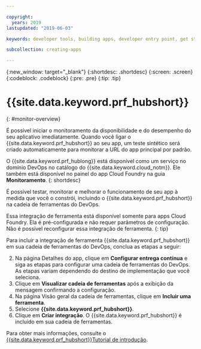 ```yaml
---

copyright:
  years: 2019
lastupdated: "2019-06-03"

keywords: developer tools, building apps, developer entry point, get started coding, DevOps, toolchain, monitoring, monitor, health

subcollection: creating-apps

---
```

{:new_window: target="_blank"}
{:shortdesc: .shortdesc}
{:screen: .screen}
{:codeblock: .codeblock}
{:pre: .pre}
{:tip: .tip}

# {{site.data.keyword.prf_hubshort}}
{: #monitor-overview}

É possível iniciar o monitoramento da disponibilidade e do desempenho do seu aplicativo imediatamente. Quando você ligar o {{site.data.keyword.prf_hubshort}} ao seu app, um teste sintético
será criado automaticamente para monitorar a URL do app principal por padrão.

O {{site.data.keyword.prf_hublong}} está
disponível como um serviço no domínio DevOps no catálogo do {{site.data.keyword.cloud_notm}}. Ele também está disponível no painel do app Cloud Foundry na guia **Monitoramento**.
{: shortdesc}

É possível testar, monitorar e melhorar o funcionamento de seu app à medida que você o constrói, incluindo o {{site.data.keyword.prf_hubshort}} na cadeia de ferramentas do DevOps.

Essa integração de ferramenta está disponível somente para apps Cloud Foundry. Ela é pré-configurada e não requer parâmetros de configuração. Não é possível reconfigurar essa integração de ferramenta.
{: tip}

Para incluir a integração de ferramenta {{site.data.keyword.prf_hubshort}} em sua cadeia de ferramentas do DevOps, conclua as etapas a seguir:

2. Na página Detalhes do app, clique em **Configurar entrega contínua** e siga as etapas para configurar uma cadeia de ferramentas do DevOps. As etapas variam dependendo do destino de implementação que você seleciona.
3. Clique em **Visualizar cadeia de ferramentas** após a exibição da mensagem confirmando a configuração.
4. Na página Visão geral da cadeia de ferramentas, clique em **Incluir uma ferramenta**.
5. Selecione **{{site.data.keyword.prf_hubshort}}**.
6. Clique em
**Criar integração**. O {{site.data.keyword.prf_hubshort}} é incluído em sua cadeia de ferramentas.

Para obter mais informações, consulte o [{{site.data.keyword.prf_hubshort}}Tutorial de introdução](/docs/services/AvailabilityMonitoring?topic=availability-monitoring-avmon_gettingstarted). 
